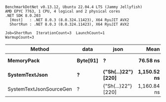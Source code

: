 ```

BenchmarkDotNet v0.13.12, Ubuntu 22.04.4 LTS (Jammy Jellyfish)
AMD EPYC 7763, 1 CPU, 4 logical and 2 physical cores
.NET SDK 8.0.203
  [Host]   : .NET 8.0.3 (8.0.324.11423), X64 RyuJIT AVX2
  ShortRun : .NET 8.0.3 (8.0.324.11423), X64 RyuJIT AVX2

Job=ShortRun  IterationCount=3  LaunchCount=1  
WarmupCount=3  

```
| Method                  | data     | json                | Mean        | Error     | StdDev   | Min         | Max         | Gen0   | Allocated |
|------------------------ |--------- |-------------------- |------------:|----------:|---------:|------------:|------------:|-------:|----------:|
| **MemoryPack**              | **Byte[91]** | **?**                   |    **76.58 ns** |  **1.013 ns** | **0.056 ns** |    **76.54 ns** |    **76.64 ns** | **0.0019** |     **168 B** |
| **SystemTextJson**          | **?**        | **{&quot;Sh(...)22&quot;} [220]** | **1,150.52 ns** | **48.188 ns** | **2.641 ns** | **1,148.34 ns** | **1,153.46 ns** | **0.0019** |     **168 B** |
| SystemTextJsonSourceGen | ?        | {&quot;Sh(...)22&quot;} [220] | 1,160.84 ns | 38.741 ns | 2.124 ns | 1,158.46 ns | 1,162.55 ns | 0.0019 |     168 B |
